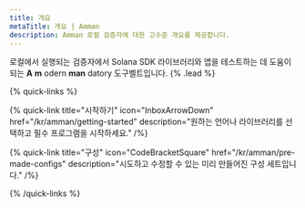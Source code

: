 ```yaml
---
title: 개요
metaTitle: 개요 | Amman
description: Amman 로컬 검증자에 대한 고수준 개요를 제공합니다.
---
```


로컬에서 실행되는 검증자에서 Solana SDK 라이브러리와 앱을 테스트하는 데 도움이 되는 **A** **m** odern **man** datory 도구벨트입니다. {% .lead %}

{% quick-links %}

{% quick-link title="시작하기" icon="InboxArrowDown" href="/kr/amman/getting-started" description="원하는 언어나 라이브러리를 선택하고 필수 프로그램을 시작하세요." /%}

{% quick-link title="구성" icon="CodeBracketSquare" href="/kr/amman/pre-made-configs" description="시도하고 수정할 수 있는 미리 만들어진 구성 세트입니다." /%}

{% /quick-links %}